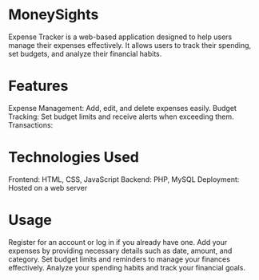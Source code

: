 # MoneySights
Expense Tracker is a web-based application designed to help users manage their expenses effectively. It allows users to track their spending, set budgets, and analyze their financial habits.
# Features 
Expense Management: Add, edit, and delete expenses easily.
Budget Tracking: Set budget limits and receive alerts when exceeding them.
Transactions: 
# Technologies Used
  Frontend: HTML, CSS, JavaScript
  Backend: PHP, MySQL
  Deployment: Hosted on a web server
# Usage
Register for an account or log in if you already have one.
Add your expenses by providing necessary details such as date, amount, and category.
Set budget limits and reminders to manage your finances effectively.
Analyze your spending habits and track your financial goals.
